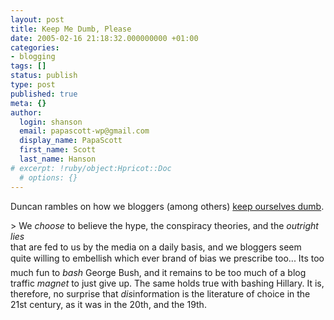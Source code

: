 ```yaml
---
layout: post
title: Keep Me Dumb, Please
date: 2005-02-16 21:18:32.000000000 +01:00
categories:
- blogging
tags: []
status: publish
type: post
published: true
meta: {}
author:
  login: shanson
  email: papascott-wp@gmail.com
  display_name: PapaScott
  first_name: Scott
  last_name: Hanson
# excerpt: !ruby/object:Hpricot::Doc
  # options: {}
---
```

<p>Duncan rambles on  how we bloggers (among others) <a title="My Expatriate Odyssey: Just me< rambling on about media bias..." href="http://expat-odyssey.blogspot.com/2005/02/just-me-rambling-on-about-media-bias.html">keep ourselves dumb</a>.</p>
<p>> We <span style="font-style: italic;">choose</span> to believe the hype, the conspiracy theories, and the <span style="font-style: italic;">outright lies</span><br />
that are fed to us by the media on a daily basis, and we bloggers seem<br />
quite willing to embellish which ever brand of bias we prescribe too... Its too much fun to <span style="font-style: italic;">bash</span> George Bush, and it remains to be too much of a blog traffic <span style="font-style: italic;">magnet</span> to just give up. The same holds true with bashing Hillary. It is, therefore, no surprise that <span style="font-style: italic;">dis</span>information is the literature of choice in the 21st century, as it was in the 20th, and the 19th.</p>
